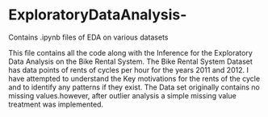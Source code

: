 # ExploratoryDataAnalysis-
Contains .ipynb files of EDA on various datasets

This file contains all the code along with the Inference for the Exploratory Data Analysis on the Bike Rental System.
The Bike Rental System Dataset has data points of rents of cycles per hour for the years 2011 and 2012.
I have attempted to understand the Key motivations for the rents of the cycle and to identify any patterns if they exist.
The Data set originally contains no missing values.however, after outlier analysis a simple missing value treatment was implemented.
